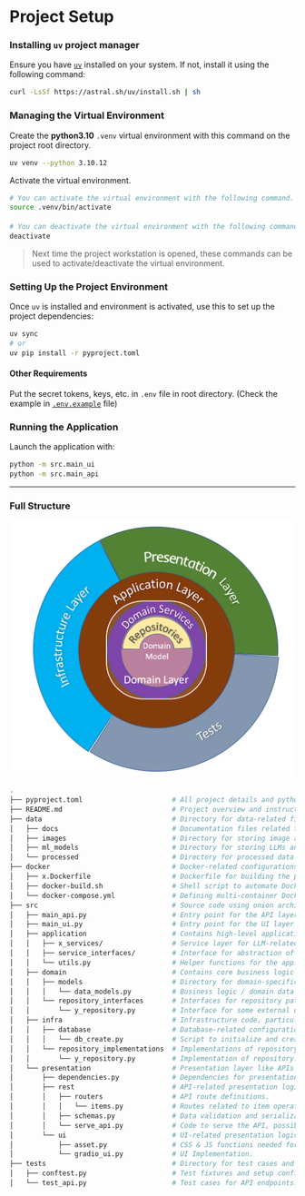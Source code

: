 # Project Setup
<!-- Author: @sglbl -->
### Installing `uv` project manager

Ensure you have [`uv`](https://sglbl.notion.site/UV-149a7f36b84480b0b4f4f074883bcd42) installed on your system. If not, install it using the following command:

```bash
curl -LsSf https://astral.sh/uv/install.sh | sh
```

### Managing the Virtual Environment

Create the **python3.10** `.venv` virtual environment with this command on the project root directory.

```bash
uv venv --python 3.10.12
```

Activate the virtual environment.
```bash
# You can activate the virtual environment with the following command.
source .venv/bin/activate

# You can deactivate the virtual environment with the following command.
deactivate
```
> Next time the project workstation is opened, these commands can be used to activate/deactivate the virtual environment.

### Setting Up the Project Environment

Once `uv` is installed and environment is activated, use this to set up the project dependencies:

```bash
uv sync
# or
uv pip install -r pyproject.toml
```

#### Other Requirements
Put the secret tokens, keys, etc. in `.env` file in root directory. (Check the example in [`.env.example`](data/example_inputs/.env.example) file)

### Running the Application

Launch the application with:

```bash
python -m src.main_ui
python -m src.main_api
```

---
### Full Structure 
<img src="data/docs/onion-architecture.png" width="500"/>

```bash
.
├── pyproject.toml                      # All project details and python dependencies.
├── README.md                           # Project overview and instructions for use.
├── data                                # Directory for data-related files.
│   ├── docs                            # Documentation files related to data.
│   ├── images                          # Directory for storing image assets.
│   ├── ml_models                       # Directory for storing LLMs and ML models.
│   └── processed                       # Directory for processed data outputs.
├── docker                              # Docker-related configurations and scripts.
│   ├── x.Dockerfile                    # Dockerfile for building the project's container for x.
│   ├── docker-build.sh                 # Shell script to automate Docker builds.
│   └── docker-compose.yml              # Defining multi-container Docker applications.
├── src                                 # Source code using onion architecture (Dependency goes inwards)
│   ├── main_api.py                     # Entry point for the API layer of the application.  
│   ├── main_ui.py                      # Entry point for the UI layer of the application.  
│   ├── application                     # Contains high-level application logic.  
│   │   ├── x_services/                 # Service layer for LLM-related operations.  
│   │   ├── service_interfaces/         # Interface for abstraction of services.
│   │   └── utils.py                    # Helper functions for the app.  
│   ├── domain                          # Contains core business logic and domain models.  
│   │   ├── models                      # Directory for domain-specific data models.  
│   │   │   └── data_models.py          # Business logic / domain data models with data classes.  
│   │   └── repository_interfaces       # Interfaces for repository patterns.  
│   │       └── y_repository.py         # Interface for some external operations.  
│   ├── infra                           # Infrastructure code, particularly for database handling.  
│   │   ├── database                    # Database-related configurations and utilities.  
│   │   │   └── db_create.py            # Script to initialize and create database schema.  
│   │   └── repository_implementations  # Implementations of repository interfaces.  
│   │       └── y_repository.py         # Implementation of repository.  
│   └── presentation                    # Presentation layer like APIs and UIs.  
│       ├── dependencies.py             # Dependencies for presentation layer (API token checks, etc.).  
│       ├── rest                        # API-related presentation logic.  
│       │   ├── routers                 # API route definitions.  
│       │   │   └── items.py            # Routes related to item operations.  
│       │   ├── schemas.py              # Data validation and serialization schemas.  
│       │   └── serve_api.py            # Code to serve the API, possibly using FastAPI or Flask.  
│       └── ui                          # UI-related presentation logic.  
│           ├── asset.py                # CSS & JS functions needed for UI.  
│           └── gradio_ui.py            # UI Implementation.  
├── tests                               # Directory for test cases and configurations.  
│   ├── conftest.py                     # Test fixtures and setup configurations.  
│   └── test_api.py                     # Test cases for API endpoints.  
```
